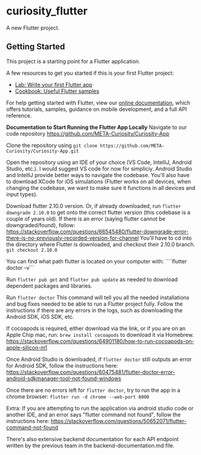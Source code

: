 # curiosity_flutter

A new Flutter project.

## Getting Started

This project is a starting point for a Flutter application.

A few resources to get you started if this is your first Flutter project:

- [Lab: Write your first Flutter app](https://flutter.dev/docs/get-started/codelab)
- [Cookbook: Useful Flutter samples](https://flutter.dev/docs/cookbook)

For help getting started with Flutter, view our
[online documentation](https://flutter.dev/docs), which offers tutorials,
samples, guidance on mobile development, and a full API reference.

**Documentation to Start Running the Flutter App Locally**
Navigate to our code repository
https://github.com/META-Curiosity/Curiosity-App

Clone the repository using
```git clone https://github.com/META-Curiosity/Curiosity-App.git```

Open the repository using an IDE of your choice (VS Code, IntelliJ, Android Studio, etc.). I would suggest VS code for now for simpliciy. Android Studio and IntelliJ provide better ways to navigate the codebase. You'll also have to download XCode for iOS simulations (Flutter works on all devices, when changing the codebase, we want to make sure it functions in all devices and input types).

Download flutter 2.10.0 version. Or, if already downloaded, run ```flutter downgrade 2.10.0``` to get onto the correct flutter version (this codebase is a couple of years old). If there is an error (saying flutter cannot be downgraded/found), follow:
https://stackoverflow.com/questions/66545480/flutter-downgrade-error-there-is-no-previously-recorded-version-for-channel
You'll have to cd into the directory where Flutter is downloaded, and checkout their 2.10.0 branch.
```git checkout 2.10.0```

You can find what path flutter is located on your computer with:
````flutter doctor -v```

Run ```flutter pub get``` and ```flutter pub update``` as needed to download dependent packages and libraries.

Run ```flutter doctor``` This command will tell you all the needed installations and bug fixes needed to be able to run a Flutter project fully. Follow the instructions if there are any errors in the logs, such as downloading the Android SDK, iOS SDK, etc.

If cocoapods is required, either download via the link, or if you are on an Apple Chip mac, run:
```brew install cocoapods``` to download it via Homebrew.
https://stackoverflow.com/questions/64901180/how-to-run-cocoapods-on-apple-silicon-m1

Once Android Studio is downloaded, if ```flutter doctor``` still outputs an error for Android SDK, follow the instructions here: https://stackoverflow.com/questions/60475481/flutter-doctor-error-android-sdkmanager-tool-not-found-windows

Once there are no errors left for ```flutter doctor```, try to run the app in a chrome browser:
```flutter run -d chrome --web-port 8000 ```

Extra: If you are attempting to run the application via android studio code or another IDE, and an error says "flutter command not found", follow the instructions here:
https://stackoverflow.com/questions/50652071/flutter-command-not-found

There's also extensive backend documentation for each API endpoint written by the previous team in the backend-documentation.md file.

